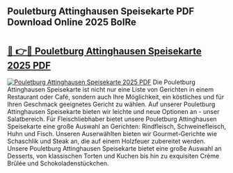 ## Pouletburg Attinghausen Speisekarte PDF Download Online 2025 BoIRe

# <h2><a href="http://gc703u.nevu.top/?p=Pouletburg+Attinghausen+Speisekarte">🔗 👉🔴 Pouletburg Attinghausen Speisekarte 2025 PDF</a></h2>

[![Pouletburg Attinghausen Speisekarte 2025 PDF](https://i.imgur.com/dBaPXMq.png)](http://gc703u.nevu.top/?p=Pouletburg+Attinghausen+Speisekarte)
Die Pouletburg Attinghausen Speisekarte ist nicht nur eine Liste von Gerichten in einem Restaurant oder Café, sondern auch Ihre Möglichkeit, ein köstliches und für Ihren Geschmack geeignetes Gericht zu wählen. Auf unserer Pouletburg Attinghausen Speisekarte bieten wir leichte und neue Optionen an - unser Salatbereich. Für Fleischliebhaber bietet unsere Pouletburg Attinghausen Speisekarte eine große Auswahl an Gerichten: Rindfleisch, Schweinefleisch, Huhn und Fisch. Unseren Auserwählten bieten wir Gourmet-Gerichte wie Schaschlik und Steak an, die auf einem Holzfeuer zubereitet werden. Unsere Pouletburg Attinghausen Speisekarte bietet eine große Auswahl an Desserts, von klassischen Torten und Kuchen bis hin zu exquisiten Crème Brûlée und Schokoladenstückchen.
